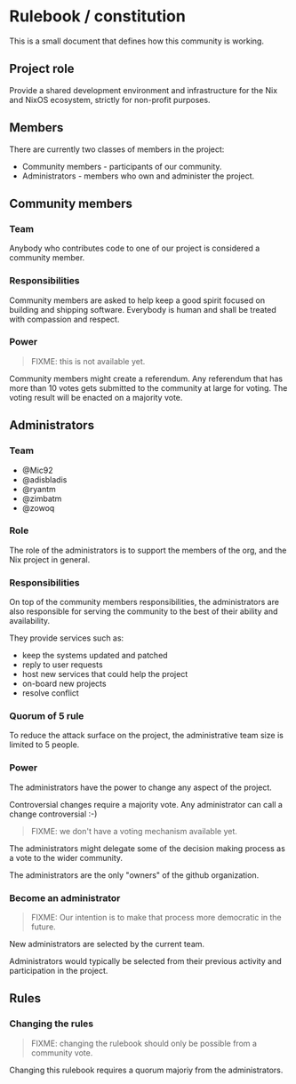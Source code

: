 # Rulebook / constitution

This is a small document that defines how this community is working.

## Project role

Provide a shared development environment and infrastructure for the Nix and
NixOS ecosystem, strictly for non-profit purposes.

## Members

There are currently two classes of members in the project:

* Community members - participants of our community.
* Administrators - members who own and administer the project.

## Community members

### Team

Anybody who contributes code to one of our project is considered a community
member.

### Responsibilities

Community members are asked to help keep a good spirit focused on building and
shipping software. Everybody is human and shall be treated with compassion and
respect.

### Power

> FIXME: this is not available yet.

Community members might create a referendum. Any referendum that has more than
10 votes gets submitted to the community at large for voting. The voting
result will be enacted on a majority vote.

## Administrators

### Team

* @Mic92
* @adisbladis
* @ryantm
* @zimbatm
* @zowoq

### Role

The role of the administrators is to support the members of the org, and the
Nix project in general.

### Responsibilities

On top of the community members responsibilities, the administrators are also
responsible for serving the community to the best of their ability and
availability.

They provide services such as:
* keep the systems updated and patched
* reply to user requests
* host new services that could help the project
* on-board new projects
* resolve conflict

### Quorum of 5 rule

To reduce the attack surface on the project, the administrative team size is
limited to 5 people.

### Power

The administrators have the power to change any aspect of the project.

Controversial changes require a majority vote. Any administrator can call a
change controversial :-)

> FIXME: we don't have a voting mechanism available yet.

The administrators might delegate some of the decision making process as a
vote to the wider community.

The administrators are the only "owners" of the github organization.

### Become an administrator

> FIXME: Our intention is to make that process more democratic in the future.

New administrators are selected by the current team.

Administrators would typically be selected from their previous activity and
participation in the project.

## Rules

### Changing the rules

> FIXME: changing the rulebook should only be possible from a community vote.

Changing this rulebook requires a quorum majoriy from the administrators.
